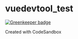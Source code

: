 # vuedevtool_test

[![Greenkeeper badge](https://badges.greenkeeper.io/wilf312/vuedevtool_test.svg)](https://greenkeeper.io/)

Created with CodeSandbox
